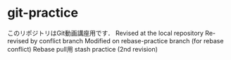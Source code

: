 # git-practice
このリポジトリはGit動画講座用です．
Revised at the local repository
Re-revised by conflict branch
Modified on rebase-practice branch (for rebase conflict)
Rebase pull用
stash practice (2nd revision)
